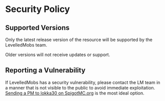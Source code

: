 # Security Policy

## Supported Versions

Only the latest release version of the resource will be supported by the LevelledMobs team.

Older versions will not receive updates or support.

## Reporting a Vulnerability

If LevelledMobs has a security vulnerability, please contact the LM team in a manner that is not
visible to the public to avoid immediate exploitation. [Sending a PM to lokka30 on SpigotMC.org](https://www.spigotmc.org/conversations/add?to=lokka30) is the most ideal option.